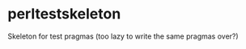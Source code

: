 perltestskeleton
================

Skeleton for test pragmas (too lazy to write the same pragmas over?)
